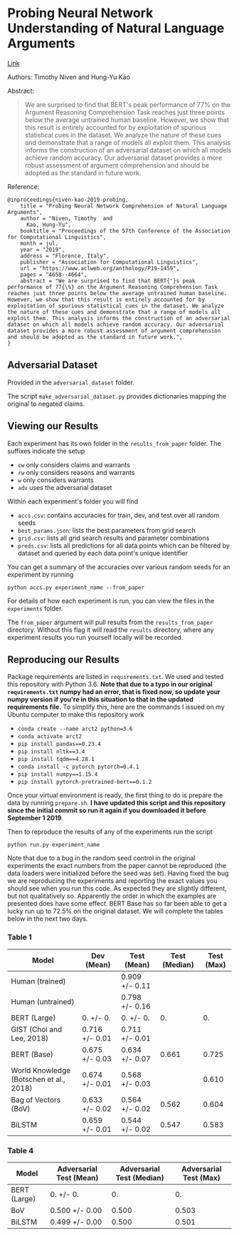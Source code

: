 # Probing Neural Network Understanding of Natural Language Arguments

[Link](https://www.aclweb.org/anthology/P19-1459)

Authors: Timothy Niven and Hung-Yu Kao

Abstract:

> We are surprised to find that BERT's peak performance of 77\% on the Argument Reasoning Comprehension Task reaches just three points below the average untrained human baseline. However, we show that this result is entirely accounted for by exploitation of spurious statistical cues in the dataset. We analyze the nature of these cues and demonstrate that a range of models all exploit them. This analysis informs the construction of an adversarial dataset on which all models achieve random accuracy. Our adversarial dataset provides a more robust assessment of argument comprehension and should be adopted as the standard in future work.

Reference:

```
@inproceedings{niven-kao-2019-probing,
    title = "Probing Neural Network Comprehension of Natural Language Arguments",
    author = "Niven, Timothy  and
      Kao, Hung-Yu",
    booktitle = "Proceedings of the 57th Conference of the Association for Computational Linguistics",
    month = jul,
    year = "2019",
    address = "Florence, Italy",
    publisher = "Association for Computational Linguistics",
    url = "https://www.aclweb.org/anthology/P19-1459",
    pages = "4658--4664",
    abstract = "We are surprised to find that BERT{'}s peak performance of 77{\%} on the Argument Reasoning Comprehension Task reaches just three points below the average untrained human baseline. However, we show that this result is entirely accounted for by exploitation of spurious statistical cues in the dataset. We analyze the nature of these cues and demonstrate that a range of models all exploit them. This analysis informs the construction of an adversarial dataset on which all models achieve random accuracy. Our adversarial dataset provides a more robust assessment of argument comprehension and should be adopted as the standard in future work.",
}
```

## Adversarial Dataset

Provided in the `adversarial_dataset` folder.

The script `make_adversarial_dataset.py` provides dictionaries 
mapping the original to negated claims.

## Viewing our Results

Each experiment has its own folder in the `results_from_paper` folder.
The suffixes indicate the setup
- `cw` only considers claims and warrants
- `rw` only considers reasons and warrants
- `w` only considers warrants
- `adv` uses the adversarial dataset

Within each experiment's folder you will find
- `accs.csv`: contains accuracies for train, dev, and test over
  all random seeds
- `best_params.json`: lists the best parameters from grid search
- `grid.csv`: lists all grid search results and parameter
  combinations
- `preds.csv`: lists all predictions for all data points which
  can be filtered by dataset and queried by each data point's 
  unique identifier

You can get a summary of the accuracies over various random
seeds for an experiment by running

```
python accs.py experiment_name --from_paper
```

For details of how each experiment is run, you can view the
files in the `experiments` folder.

The `from_paper` argument will pull results from the `results_from_paper`
directory. Without this flag it will read the `results` directory, where any
experiment results you run yourself locally will be recorded.

## Reproducing our Results

Package requirements are listed in `requirements.txt`. We used and tested this
repository with Python 3.6. **Note that due to a typo in our original
`requirements.txt` numpy had an error, that is fixed now, so update
your numpy version if you're in this situation to that in the updated
requirements file.** To simplify this, here are the commands I issued
on my Ubuntu computer to make this repository work
- `conda create --name arct2 python=3.6`
- `conda activate arct2`
- `pip install pandas==0.23.4`
- `pip install nltk==3.4`
- `pip install tqdm==4.28.1`
- `conda install -c pytorch pytorch=0.4.1`
- `pip install numpy==1.15.4`
- `pip install pytorch-pretrained-bert==0.1.2`

Once your virtual environment is ready, the first thing to do is
prepare the data by running `prepare.sh`. **I have updated this script
and this repository since the initial commit so run it again if you
downloaded it before September 1 2019**.

Then to reproduce the results of any of the experiments run the
script

```
python run.py experiment_name
```

Note that due to a bug in the random seed control in the original 
experiments the exact numbers from the paper cannot be reproduced
(the data loaders were initialized before the seed was set). Having 
fixed the bug we are reproducing the experiments and reporting the 
exact values you should see when you run this code. As expected they
are slightly different, but not qualitatively so. Apparently the 
order in which the examples are presented does have some effect. BERT
Base has so far been able to get a lucky run up to 72.5\% on the 
original dataset. We will complete the tables below in the next two 
days.

### Table 1

|Model                                  |Dev (Mean)    |Test (Mean)   |Test (Median)|Test (Max)|
|---------------------------------------|--------------|--------------|-------------|----------|
|Human (trained)                        |              |0.909 +/- 0.11|             |          |
|Human (untrained)                      |              |0.798 +/- 0.16|             |          |
|BERT (Large)                           |0. +/- 0.|0. +/- 0.|0. |0. |
|GIST (Choi and Lee, 2018)              |0.716 +/- 0.01|0.711 +/- 0.01|             |          |
|BERT (Base)                            |0.675 +/- 0.03|0.634 +/- 0.07|0.661        |0.725     |
|World Knowledge (Botschen et al., 2018)|0.674 +/- 0.01|0.568 +/- 0.03|             |0.610     |
|Bag of Vectors (BoV)                   |0.633 +/- 0.02|0.564 +/- 0.02|0.562        |0.604     |
|BiLSTM                                 |0.659 +/- 0.01|0.544 +/- 0.02|0.547        |0.583     |

### Table 4

|Model        |Adversarial Test (Mean)|Adversarial Test (Median)|Adversarial Test (Max)|
|-------------|-----------------------|-------------------------|----------------------|
|BERT (Large) |0. +/- 0.         |0.                |0.             |
|BoV          |0.500 +/- 0.00         |0.500                    |0.503                 |
|BiLSTM       |0.499 +/- 0.00         |0.500                    |0.501                 |
